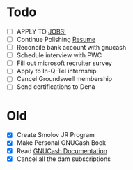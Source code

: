 # Todo
- [ ] APPLY TO [JOBS!](jobs.md)
- [ ] Continue Polishing [Resume](https://docs.google.com/document/d/1ySUAU-utKCEc4Wwd9nFwzsxmlWtM249vUrPu3rChzp0/edit)
- [ ] Reconcile bank account with gnucash
- [ ] Schedule interview with PWC
- [ ] Fill out microsoft recruiter survey
- [ ] Apply to In-Q-Tel internship
- [ ] Cancel Groundswell membership
- [ ] Send certifications to Dena
# Old
- [X] Create Smolov JR Program
- [X] Make Personal GNUCash Book
- [X] Read [GNUCash Documentation](https://www.gnucash.org/viewdoc.phtml?rev=4&lang=C&doc=guide)
- [X] Cancel all the dam subscriptions
